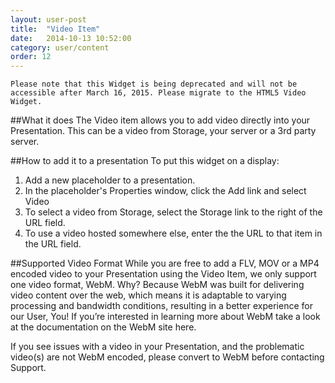 ```yaml
---
layout: user-post
title:  "Video Item"
date:   2014-10-13 10:52:00
category: user/content
order: 12
---
```


```
Please note that this Widget is being deprecated and will not be accessible after March 16, 2015. Please migrate to the HTML5 Video Widget.
```

##What it does
The Video item allows you to add video directly into your Presentation. This can be a video from Storage, your server or a 3rd party server.

##How to add it to a presentation
To put this widget on a display:

1. Add a new placeholder to a presentation.   
2. In the placeholder's Properties window, click the Add link and select Video
3. To select a video from Storage, select the Storage link to the right of the URL field.
4. To use a video hosted somewhere else, enter the the URL to that item in the URL field.

##Supported Video Format
While you are free to add a FLV, MOV or a MP4 encoded video to your Presentation using the Video Item, we only support one video format, WebM. Why? Because WebM was built for delivering video content over the web, which means it is adaptable to varying processing and bandwidth conditions, resulting in a better experience for our User, You! If you’re interested in learning more about WebM take a look at the documentation on the WebM site here.

If you see issues with a video in your Presentation, and the problematic video(s) are not WebM encoded, please convert to WebM before contacting Support.

